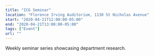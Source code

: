 ```yaml
---
title: "ICG Seminar"
location: "Florence Irving Auditorium, 1130 St Nicholas Avenue"
start: "2020-04-21T12:00:00-05:00"
end: "2020-04-21T13:00:00-05:00"
tags: ["Event"]
url: ""
---
```


Weekly seminar series showcasing department research.

<!-- endexcerpt -->
